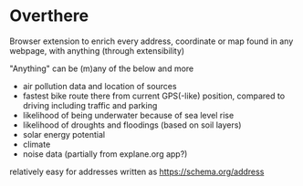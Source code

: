 # Overthere

Browser extension to enrich every address, coordinate or map found in any webpage, with anything (through extensibility)

"Anything" can be (m)any of the below and more
- air pollution data and location of sources
- fastest bike route there from current GPS(-like) position, compared to driving including traffic and parking
- likelihood of being underwater because of sea level rise
- likelihood of droughts and floodings (based on soil layers)
- solar energy potential
- climate
- noise data (partially from explane.org app?)

relatively easy for addresses written as https://schema.org/address 
